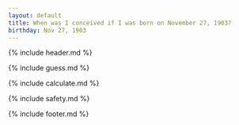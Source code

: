 ```yaml
---
layout: default
title: When was I conceived if I was born on November 27, 1903?
birthday: Nov 27, 1903
---
```


{% include header.md %}

{% include guess.md %}

{% include calculate.md %}

{% include safety.md %}

{% include footer.md %}



